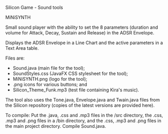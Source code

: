 Silicon Game - Sound tools

MiNiSYNTH


Small sound player with the ability to set the 8 parameters (duration and volume for Attack, Decay, Sustain and Release) in the ADSR Envelope.

Displays the ADSR Envelope in a Line Chart and the active parameters in a Text Area table.

Files are:

+ Sound.java (main file for the tool);
+ SoundStyles.css (JavaFX CSS stylesheet for the tool);
+ MiNiSYNTH.png (logo for the tool);
+ .png icons for various buttons; and
+ Silicon_Theme_Funk.mp3 (test file containing Kira's music).

The tool also uses the Tone.java, Envelope.java and Twain.java files from the Silicon repository (copies of the latest versions are provided here).

To compile: Put the .java, .css and .mp3 files in the /src directory, the .css, .mp3 and .png files in a /bin directory, and the .css, .mp3 and .png files in the main project directory.  Compile Sound.java.
